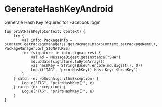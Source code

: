 # GenerateHashKeyAndroid
Generate Hash Key required for Facebook login

    fun printHashKey(pContext: Context) {
        try {
            val info: PackageInfo = pContext.getPackageManager().getPackageInfo(pContext.getPackageName(), PackageManager.GET_SIGNATURES)
            for (signature in info.signatures) {
                val md = MessageDigest.getInstance("SHA")
                md.update(signature.toByteArray())
                val hashKey = String(Base64.encode(md.digest(), 0))
                Log.i("TAG", "printHashKey() Hash Key: $hashKey")
            }
        } catch (e: NoSuchAlgorithmException) {
            Log.e("TAG", "printHashKey()", e)
        } catch (e: Exception) {
            Log.e("TAG", "printHashKey()", e)
        }
    }
